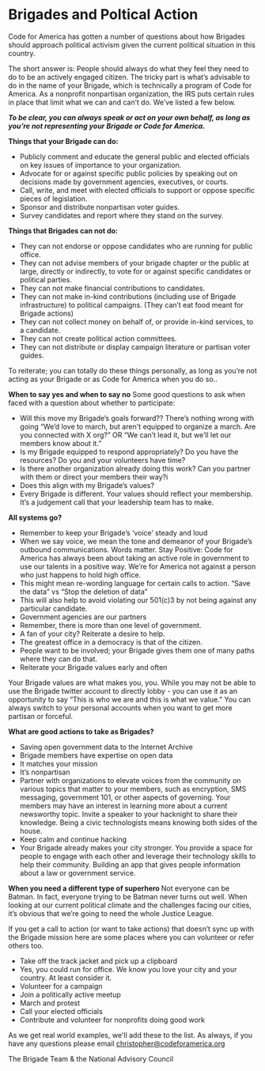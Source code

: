 # Brigades and Poltical Action 

Code for America has gotten a number of questions about how Brigades should approach political activism given the current political situation in this country. 

The short answer is: People should always  do what they feel they need to do to be an actively engaged citizen. The tricky part is what’s advisable to do in the name of your Brigade, which is technically a program of Code for America. As a nonprofit nonpartisan organization, the IRS puts certain rules in place that limit what we can and can’t do. We’ve listed a few below. 

<i><b>To be clear, you can always speak or act on your own behalf, as long as you’re not representing your Brigade or Code for America.</i></b>

<b>Things that your Brigade can do:</b>
- Publicly comment and educate the general public and elected officials on key issues of importance to your organization.
- Advocate for or against specific public policies by speaking out on decisions made by government agencies, executives, or courts.
- Call, write, and meet with elected officials to support or oppose specific pieces of legislation.
- Sponsor and distribute nonpartisan voter guides.
- Survey candidates and report where they stand on the survey.

<b>Things that Brigades can not do:</b>
- They can not endorse or oppose candidates who are running for public office. 
- They can not advise members of your brigade chapter or the public at large, directly or indirectly, to vote for or against specific candidates or political parties. 
- They can not make financial contributions to candidates. 
- They can not make in-kind contributions (including use of Brigade infrastructure) to political campaigns. (They can’t eat food meant for Brigade actions) 
- They can not collect money on behalf of, or provide in-kind services, to a candidate. 
- They can not create political action committees. 
- They can not distribute or display campaign literature or partisan voter guides.

To reiterate; you can totally do these things personally, as long as you’re not acting as your Brigade or as Code for America when you do so.. 

<b>When to say yes and when to say no</b>
Some good questions to ask when faced with a question about whether to participate: 
- Will this move my Brigade’s goals forward??  There’s nothing wrong with going “We’d love to march, but aren't equipped to organize a march. Are you connected with X org?” OR “We can’t lead it, but we’ll let our members know about it.” 
- Is my Brigade equipped to respond appropriately? Do you have the resources? Do you and your volunteers have time? 
- Is there another organization already doing this work? Can you partner with them or direct your members their way?i
- Does this align with my Brigade’s values? 
- Every Brigade is different. Your values should reflect your membership. It’s a judgement call that your leadership team has to make. 

<b>All systems go? </b>
- Remember to keep your Brigade’s  ‘voice’ steady and loud
- When we say voice, we mean the tone and demeanor of your Brigade’s outbound communications. Words matter. Stay Positive: Code for America has always been about taking an active role in government to use our talents in a positive way. We’re for America not against a person who just happens to hold high office.
- This might mean re-wording language for certain calls to action. “Save the data” vs “Stop the deletion of data” 
- This will also help to avoid violating our 501(c)3 by not being against any particular candidate. 
- Government agencies are our partners 
- Remember, there is more than one level of government. 
- A fan of your city? Reiterate a desire to help. 
- The greatest office in a democracy is that of the citizen. 
- People want to be involved; your Brigade gives them one of many paths where they can do that. 
- Reiterate your Brigade values early and often 

Your Brigade values are what makes you, you. While you may not be able to use the Brigade twitter account to directly lobby - you can use it as an opportunity to say “This is who we are and this is what we value.” You can always switch to your personal accounts when you want to get more partisan or forceful. 

<b>What are good actions to take as Brigades? </b>
- Saving open government data to the Internet Archive
- Brigade members have expertise on open data
- It matches your mission
- It’s nonpartisan
- Partner with organizations to elevate voices from the community on various topics that matter to your members, such as   encryption, SMS messaging, government 101, or other aspects of governing. Your members may have an interest in learning more about a current newsworthy topic. Invite a speaker to your hacknight to share their knowledge. Being a civic technologists means knowing both sides of the house.
- Keep calm and continue hacking 
- Your Brigade already makes your city stronger. You provide a space for people to engage with each other and leverage their technology skills to help their community. Building an app that gives people information about a law or government service. 

<b>When you need a different type of superhero </b>
Not everyone can be Batman. In fact, everyone trying to be Batman never turns out well. When looking at our current political climate and the challenges facing our cities,  it’s obvious that we’re going to need the whole Justice League. 

If you get a call to action (or want to take actions) that doesn’t sync up with the Brigade mission here are some places where you can volunteer or refer others too. 
- Take off the track jacket and pick up a clipboard 
- Yes, you could run for office. We know you love your city and your country. At least consider it. 
- Volunteer for a campaign
- Join a politically active meetup 
- March and protest 
- Call your elected officials 
- Contribute and volunteer for nonprofits doing good work  

As we get real world examples, we'll add these to the list. As always, if you have any questions please email christopher@codeforamerica.org 

The Brigade Team & the National Advisory Council 
